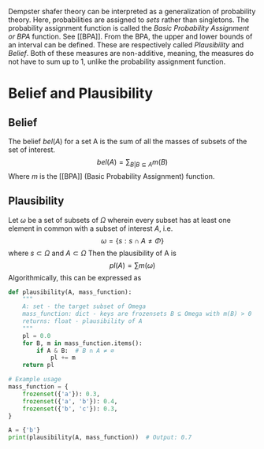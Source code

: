 Dempster shafer theory can be interpreted as a generalization of probability theory. Here, probabilities are assigned to *sets* rather than singletons. 
The probability assignment function is called the *Basic Probability Assignment or BPA* function. See [[BPA]].
From the BPA, the upper and lower bounds of an interval can be defined. These are respectively called *Plausibility* and *Belief*. Both of these measures are non-additive, meaning, the measures do not have to sum up to 1, unlike the probability assignment function.
# Belief and Plausibility
## Belief
The belief $bel(A)$ for a set A is the sum of all the masses of subsets of the set of interest.
$$ 
bel(A)=\sum_{B|B \subseteq A} m(B)
$$
Where $m$ is the [[BPA]] (Basic Probability Assignment) function.
## Plausibility
Let $\omega$ be a set of subsets of $\Omega$ wherein every subset has at least one element in common with a subset of interest $A$, i.e.
$$
\omega=\{ s: s \cap A \neq \Phi \}
$$
where $s \subset \Omega$ and $A \subset \Omega$
Then the plausibility of A is 
$$
pl(A)=\sum m(\omega)
$$
Algorithmically, this can be expressed as
```python
def plausibility(A, mass_function):
    """
    A: set - the target subset of Omega
    mass_function: dict - keys are frozensets B ⊆ Omega with m(B) > 0
    returns: float - plausibility of A
    """
    pl = 0.0
    for B, m in mass_function.items():
        if A & B:  # B ∩ A ≠ ∅
            pl += m
    return pl

# Example usage
mass_function = {
    frozenset({'a'}): 0.3,
    frozenset({'a', 'b'}): 0.4,
    frozenset({'b', 'c'}): 0.3,
}

A = {'b'}
print(plausibility(A, mass_function))  # Output: 0.7

```
